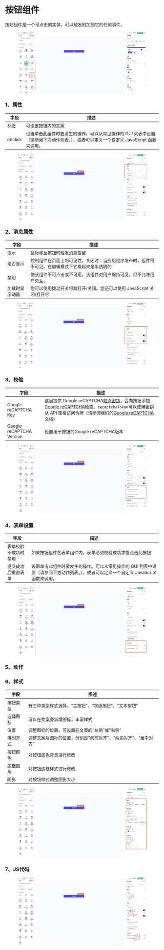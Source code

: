 # 按钮组件

按钮组件是一个可点击的实体，可以触发附加到它的任何事件。

<figure><img src="../../../.gitbook/assets/image (71).png" alt=""><figcaption></figcaption></figure>

### 1、属性

| 字段      | 描述                                                                          |
| ------- | --------------------------------------------------------------------------- |
| 标签      | 可设置按钮内的文案                                                                   |
| onclick | 设置单击此组件时要发生的操作。可以从常见操作的 GUI 列表中设置（请参阅下方动作列表。），或者可以定义一个自定义 JavaScript 函数来调用。 |

<figure><img src="../../../.gitbook/assets/image (72).png" alt=""><figcaption></figcaption></figure>

### 2、消息属性

| 字段      | 描述                                               |
| ------- | ------------------------------------------------ |
| 提示      | 鼠标移至按钮时触发消息提醒                                    |
| 是否显示    | 控制组件在页面上的可见性。关闭时：当应用程序发布时，组件将不可见。在编辑模式下它看起来是半透明的 |
| 禁用      | 使该组件不可点击或不可用。该组件对用户保持可见，但不允许用户交互。                |
| 加载时显示动画 | 您可以使用拨动开关将其打开/关闭。您还可以使用 JavaScript 关闭/打开它        |

<figure><img src="../../../.gitbook/assets/image (57).png" alt=""><figcaption></figcaption></figure>

### 3、校验

| 字段                       | 描述                                                                                                                                                                                                                                                                     |
| ------------------------ | ---------------------------------------------------------------------------------------------------------------------------------------------------------------------------------------------------------------------------------------------------------------------- |
| Google reCAPTCHA Key     | 这里提供 Google reCAPTCHA[站点密钥](https://cloud.google.com/recaptcha-enterprise/docs/create-key)，会向按钮添加[Google reCAPTCHA](https://www.google.com/recaptcha/about/)检查。`recaptchaToken`可以使用密钥从 API 窗格访问令牌（请参阅我们的[Google reCAPTCHA](https://www.google.com/recaptcha/about/)文档） |
| Google reCAPTCHA Version | 设置用于按钮的Google reCAPTCHA版本                                                                                                                                                                                                                                              |

<figure><img src="../../../.gitbook/assets/image (83).png" alt=""><figcaption></figcaption></figure>

### 4、表单设置

| 字段         | 描述                                                                          |
| ---------- | --------------------------------------------------------------------------- |
| 表单校验不成功时禁用 | 如果按钮组件在表单组件内，表单必须校验成功才能点击此按钮                                                |
| 提交成功后重置表单  | 设置单击此组件时要发生的操作。可以从常见操作的 GUI 列表中设置（请参阅下方动作列表。），或者可以定义一个自定义 JavaScript 函数来调用。 |

<figure><img src="../../../.gitbook/assets/image (74).png" alt=""><figcaption></figcaption></figure>

### 5、动作







### 6、样式

| 字段   | 描述                                 |
| ---- | ---------------------------------- |
| 按钮类型 | 有三种类型样式选择，“主按钮”、“次级按钮”、“文本按钮”      |
| 选择图标 | 可以在文案旁新增图标，丰富样式                    |
| 位置   | 调整图标的位置，可设置在文案的“左侧”或“右侧”           |
| 排列方式 | 调整文案及图标的位置，分别是“向前对齐”、“两边对齐”、“居中对齐” |
| 按钮颜色 | 对按钮底色背景进行修改                        |
| 边框圆角 | 对按钮边框样式进行修改                        |
| 阴影   | 对按钮样式调整阴影大小                        |

<figure><img src="../../../.gitbook/assets/image (73).png" alt=""><figcaption></figcaption></figure>

### 7、JS代码



<figure><img src="../../../.gitbook/assets/image (66).png" alt=""><figcaption></figcaption></figure>


